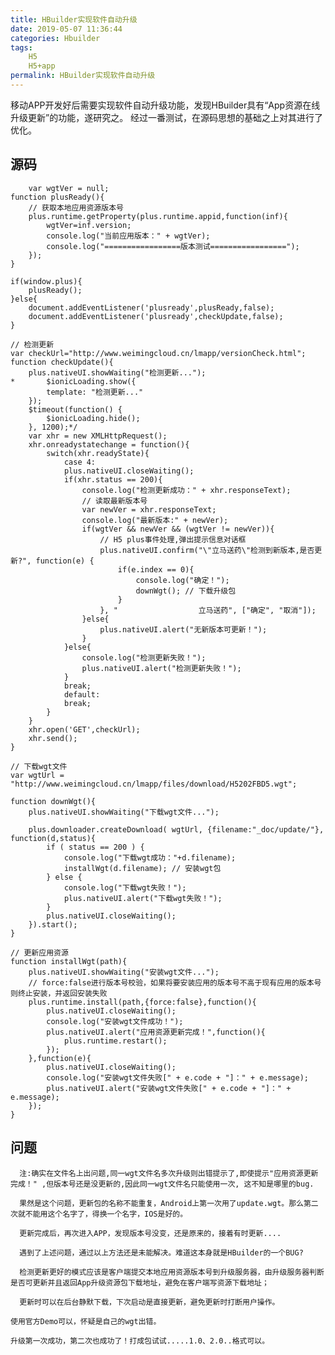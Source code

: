 ```yaml
---
title: HBuilder实现软件自动升级
date: 2019-05-07 11:36:44
categories: Hbuilder
tags: 
	H5 
	H5+app
permalink: HBuilder实现软件自动升级
---
```

移动APP开发好后需要实现软件自动升级功能，发现HBuilder具有“App资源在线升级更新”的功能，遂研究之。
经过一番测试，在源码思想的基础之上对其进行了优化。
<!-- more -->
## 源码
```
	var wgtVer = null;  
function plusReady(){  
    // 获取本地应用资源版本号  
    plus.runtime.getProperty(plus.runtime.appid,function(inf){  
        wgtVer=inf.version;  
        console.log("当前应用版本：" + wgtVer);  
        console.log("=================版本测试=================");  
    });  
}  
  
if(window.plus){  
    plusReady();  
}else{  
    document.addEventListener('plusready',plusReady,false);  
    document.addEventListener('plusready',checkUpdate,false);  
}  
  
// 检测更新  
var checkUrl="http://www.weimingcloud.cn/lmapp/versionCheck.html";  
function checkUpdate(){  
    plus.nativeUI.showWaiting("检测更新...");  
*       $ionicLoading.show({  
        template: "检测更新..."  
    });  
    $timeout(function() {  
        $ionicLoading.hide();  
    }, 1200);*/  
    var xhr = new XMLHttpRequest();  
    xhr.onreadystatechange = function(){  
        switch(xhr.readyState){  
            case 4:  
            plus.nativeUI.closeWaiting();  
            if(xhr.status == 200){  
                console.log("检测更新成功：" + xhr.responseText);  
                // 读取最新版本号  
                var newVer = xhr.responseText;  
                console.log("最新版本:" + newVer);  
                if(wgtVer && newVer && (wgtVer != newVer)){  
                    // H5 plus事件处理,弹出提示信息对话框  
                    plus.nativeUI.confirm("\"立马送药\"检测到新版本,是否更新?", function(e) {  
                        if(e.index == 0){  
                            console.log("确定！");  
                            downWgt(); // 下载升级包  
                        }  
                    }, "                  立马送药", ["确定", "取消"]);  
                }else{  
                    plus.nativeUI.alert("无新版本可更新！");  
                }  
            }else{  
                console.log("检测更新失败！");  
                plus.nativeUI.alert("检测更新失败！");  
            }  
            break;  
            default:  
            break;  
        }  
    }  
    xhr.open('GET',checkUrl);  
    xhr.send();  
}  
  
// 下载wgt文件  
var wgtUrl = "http://www.weimingcloud.cn/lmapp/files/download/H5202FBD5.wgt";  
  
function downWgt(){  
    plus.nativeUI.showWaiting("下载wgt文件...");  
              
    plus.downloader.createDownload( wgtUrl, {filename:"_doc/update/"}, function(d,status){  
        if ( status == 200 ) {   
            console.log("下载wgt成功："+d.filename);  
            installWgt(d.filename); // 安装wgt包  
        } else {  
            console.log("下载wgt失败！");  
            plus.nativeUI.alert("下载wgt失败！");  
        }  
        plus.nativeUI.closeWaiting();  
    }).start();  
}  
  
// 更新应用资源  
function installWgt(path){  
    plus.nativeUI.showWaiting("安装wgt文件...");  
    // force:false进行版本号校验，如果将要安装应用的版本号不高于现有应用的版本号则终止安装，并返回安装失败  
    plus.runtime.install(path,{force:false},function(){  
        plus.nativeUI.closeWaiting();  
        console.log("安装wgt文件成功！");  
        plus.nativeUI.alert("应用资源更新完成！",function(){  
            plus.runtime.restart();  
        });  
    },function(e){  
        plus.nativeUI.closeWaiting();  
        console.log("安装wgt文件失败[" + e.code + "]：" + e.message);  
        plus.nativeUI.alert("安装wgt文件失败[" + e.code + "]：" + e.message);  
    });  
} 
```
## 问题
      注:确实在文件名上出问题,同一wgt文件名多次升级则出错提示了,即使提示"应用资源更新完成！" ,但版本号还是没更新的,因此同一wgt文件名只能使用一次, 这不知是哪里的bug.

      果然是这个问题，更新包的名称不能重复，Android上第一次用了update.wgt。那么第二次就不能用这个名字了，得换一个名字，IOS是好的。

      更新完成后，再次进入APP，发现版本号没变，还是原来的，接着有时更新....

      遇到了上述问题，通过以上方法还是未能解决。难道这本身就是HBuilder的一个BUG?

      检测更新更好的模式应该是客户端提交本地应用资源版本号到升级服务器，由升级服务器判断是否可更新并且返回App升级资源包下载地址，避免在客户端写资源下载地址；

      更新时可以在后台静默下载，下次启动是直接更新，避免更新时打断用户操作。

    使用官方Demo可以，怀疑是自己的wgt出错。

    升级第一次成功，第二次也成功了！打成包试试.....1.0、2.0..格式可以。